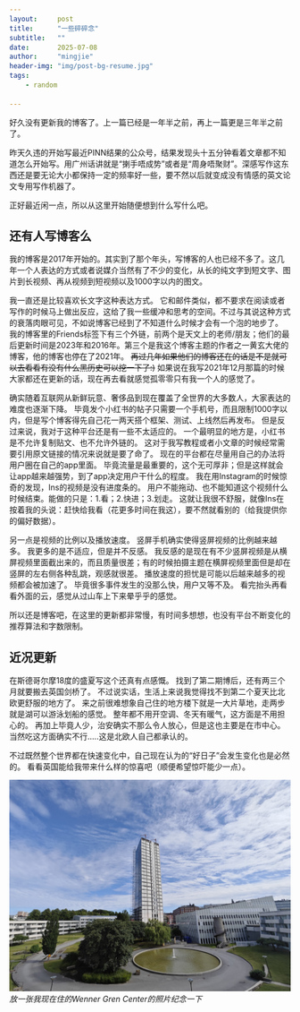 ```yaml
---
layout:     post
title:      "一些碎碎念"
subtitle:   ""
date:       2025-07-08
author:     "mingjie"
header-img: "img/post-bg-resume.jpg"
tags:
    - random

---
```


好久没有更新我的博客了。上一篇已经是一年半之前，再上一篇更是三年半之前了。

昨天久违的开始写最近PINN结果的公众号，结果发现头十五分钟看着文章都不知道怎么开始写。用广州话讲就是“揦手唔成势”或者是“周身唔聚财”。深感写作这东西还是要无论大小都保持一定的频率好一些，要不然以后就变成没有情感的英文论文专用写作机器了。

正好最近闲一点，所以从这里开始随便想到什么写什么吧。

## 还有人写博客么

我的博客是2017年开始的。其实到了那个年头，写博客的人也已经不多了。这几年一个人表达的方式或者说媒介当然有了不少的变化，从长的纯文字到短文字、图片到长视频、再从视频到短视频以及1000字以内的图文。

我一直还是比较喜欢长文字这种表达方式。
它和邮件类似，都不要求在阅读或者写作的时候马上做出反应，这给了我一些缓冲和思考的空间。不过与其说这种方式的衰落肉眼可见，不如说博客已经到了不知道什么时候才会有一个泡的地步了。
我的博客里的Friends标签下有三个外链，前两个是天文上的老师/朋友；他们的最后更新时间是2023年和2016年。第三个是我这个博客主题的作者之一黄玄大佬的博客，他的博客也停在了2021年。
~~再过几年如果他们的博客还在的话是不是就可以去看看有没有什么黑历史可以挖一下了:)~~
如果说在我写2021年12月那篇的时候大家都还在更新的话，现在再去看就感觉孤零零只有我一个人的感觉了。

确实随着互联网从新鲜玩意、奢侈品到现在覆盖了全世界的大多数人，大家表达的难度也逐渐下降。
毕竟发个小红书的帖子只需要一个手机号，而且限制1000字以内，但是写个博客得先自己花一两天搭个框架、测试、上线然后再发布。
但是反过来说，我对于这种平台还是有一些不太适应的。
一个最明显的地方是，小红书是不允许复制贴文、也不允许外链的。
这对于我写教程或者小文章的时候经常需要引用原文链接的情况来说就是要了命了。
现在的平台都在尽量用自己的办法将用户圈在自己的app里面。
毕竟流量是最重要的，这个无可厚非；但是这样就会让app越来越强势，到了app决定用户干什么的程度。
我在用Instagram的时候惊奇的发现，Ins的视频是没有进度条的。
用户不能拖动、也不能知道这个视频什么时候结束。能做的只是：1.看；2.快进；3.划走。
这就让我很不舒服，就像Ins在按着我的头说：赶快给我看（花更多时间在我这），要不然就看别的（给我提供你的偏好数据）。

另一点是视频的比例以及播放速度。
竖屏手机确实使得竖屏视频的比例越来越多。
我更多的是不适应，但是并不反感。
我反感的是现在有不少竖屏视频是从横屏视频里面截出来的，而且质量很差；有的时候拍摄主题在横屏视频里面但是却在竖屏的左右侧各种乱跳，观感就很差。
播放速度的担忧是可能以后越来越多的视频都会被加速了。
毕竟很多事件发生的没那么快，用户又等不及。
看完抬头再看看外面的云，感觉从过山车上下来晕乎乎的感觉。

所以还是博客吧，在这里的更新都非常慢，有时间多想想，也没有平台不断变化的推荐算法和字数限制。

## 近况更新

在斯德哥尔摩18度的盛夏写这个还真有点感慨。
找到了第二期博后，还有两三个月就要搬去英国剑桥了。
不过说实话，生活上来说我觉得找不到第二个夏天比北欧更舒服的地方了。
来之前很难想象自己住的地方楼下就是一大片草地，走两步就是湖可以游泳划船的感觉。
整年都不用开空调、冬天有暖气，这方面是不用担心的。
再加上毕竟人少，治安确实不那么令人放心，但是这也主要是在市中心。
当然吃这方面确实不行.....这是北欧人自己都承认的。

不过既然整个世界都在快速变化中，自己现在认为的“好日子”会发生变化也是必然的。
看看英国能给我带来什么样的惊喜吧（顺便希望惊吓能少一点）。

![](img/in-post/post-resume/wenner-gren-center.jpg)
*放一张我现在住的Wenner Gren Center的照片纪念一下*